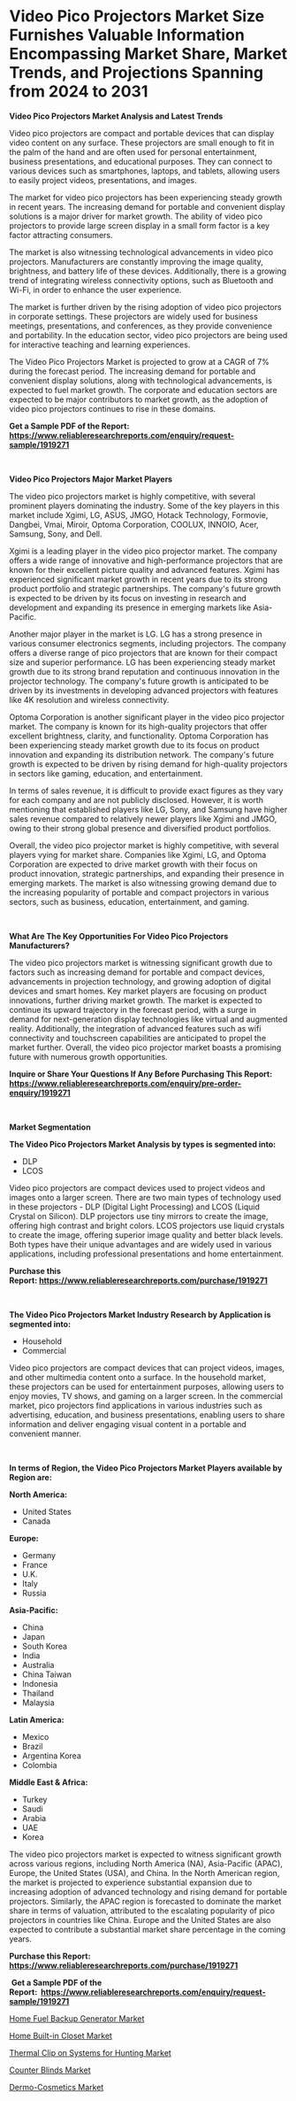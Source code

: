 <p><h1>Video Pico Projectors Market Size Furnishes Valuable Information Encompassing Market Share, Market Trends, and Projections Spanning from 2024 to 2031</h1></p><p><strong>Video Pico Projectors Market Analysis and Latest Trends</strong></p>
<p><p>Video pico projectors are compact and portable devices that can display video content on any surface. These projectors are small enough to fit in the palm of the hand and are often used for personal entertainment, business presentations, and educational purposes. They can connect to various devices such as smartphones, laptops, and tablets, allowing users to easily project videos, presentations, and images.</p><p>The market for video pico projectors has been experiencing steady growth in recent years. The increasing demand for portable and convenient display solutions is a major driver for market growth. The ability of video pico projectors to provide large screen display in a small form factor is a key factor attracting consumers.</p><p>The market is also witnessing technological advancements in video pico projectors. Manufacturers are constantly improving the image quality, brightness, and battery life of these devices. Additionally, there is a growing trend of integrating wireless connectivity options, such as Bluetooth and Wi-Fi, in order to enhance the user experience.</p><p>The market is further driven by the rising adoption of video pico projectors in corporate settings. These projectors are widely used for business meetings, presentations, and conferences, as they provide convenience and portability. In the education sector, video pico projectors are being used for interactive teaching and learning experiences.</p><p>The Video Pico Projectors Market is projected to grow at a CAGR of 7% during the forecast period. The increasing demand for portable and convenient display solutions, along with technological advancements, is expected to fuel market growth. The corporate and education sectors are expected to be major contributors to market growth, as the adoption of video pico projectors continues to rise in these domains.</p></p>
<p><strong>Get a Sample PDF of the Report:&nbsp; <a href="https://www.reliableresearchreports.com/enquiry/request-sample/1919271">https://www.reliableresearchreports.com/enquiry/request-sample/1919271</a></strong></p>
<p>&nbsp;</p>
<p><strong>Video Pico Projectors Major Market Players</strong></p>
<p><p>The video pico projectors market is highly competitive, with several prominent players dominating the industry. Some of the key players in this market include Xgimi, LG, ASUS, JMGO, Hotack Technology, Formovie, Dangbei, Vmai, Miroir, Optoma Corporation, COOLUX, INNOIO, Acer, Samsung, Sony, and Dell.</p><p>Xgimi is a leading player in the video pico projector market. The company offers a wide range of innovative and high-performance projectors that are known for their excellent picture quality and advanced features. Xgimi has experienced significant market growth in recent years due to its strong product portfolio and strategic partnerships. The company's future growth is expected to be driven by its focus on investing in research and development and expanding its presence in emerging markets like Asia-Pacific.</p><p>Another major player in the market is LG. LG has a strong presence in various consumer electronics segments, including projectors. The company offers a diverse range of pico projectors that are known for their compact size and superior performance. LG has been experiencing steady market growth due to its strong brand reputation and continuous innovation in the projector technology. The company's future growth is anticipated to be driven by its investments in developing advanced projectors with features like 4K resolution and wireless connectivity.</p><p>Optoma Corporation is another significant player in the video pico projector market. The company is known for its high-quality projectors that offer excellent brightness, clarity, and functionality. Optoma Corporation has been experiencing steady market growth due to its focus on product innovation and expanding its distribution network. The company's future growth is expected to be driven by rising demand for high-quality projectors in sectors like gaming, education, and entertainment.</p><p>In terms of sales revenue, it is difficult to provide exact figures as they vary for each company and are not publicly disclosed. However, it is worth mentioning that established players like LG, Sony, and Samsung have higher sales revenue compared to relatively newer players like Xgimi and JMGO, owing to their strong global presence and diversified product portfolios.</p><p>Overall, the video pico projector market is highly competitive, with several players vying for market share. Companies like Xgimi, LG, and Optoma Corporation are expected to drive market growth with their focus on product innovation, strategic partnerships, and expanding their presence in emerging markets. The market is also witnessing growing demand due to the increasing popularity of portable and compact projectors in various sectors, such as business, education, entertainment, and gaming.</p></p>
<p>&nbsp;</p>
<p><strong>What Are The Key Opportunities For Video Pico Projectors Manufacturers?</strong></p>
<p><p>The video pico projectors market is witnessing significant growth due to factors such as increasing demand for portable and compact devices, advancements in projection technology, and growing adoption of digital devices and smart homes. Key market players are focusing on product innovations, further driving market growth. The market is expected to continue its upward trajectory in the forecast period, with a surge in demand for next-generation display technologies like virtual and augmented reality. Additionally, the integration of advanced features such as wifi connectivity and touchscreen capabilities are anticipated to propel the market further. Overall, the video pico projector market boasts a promising future with numerous growth opportunities.</p></p>
<p><strong>Inquire or Share Your Questions If Any Before Purchasing This Report: <a href="https://www.reliableresearchreports.com/enquiry/pre-order-enquiry/1919271">https://www.reliableresearchreports.com/enquiry/pre-order-enquiry/1919271</a></strong></p>
<p>&nbsp;</p>
<p><strong>Market Segmentation</strong></p>
<p><strong>The Video Pico Projectors Market Analysis by types is segmented into:</strong></p>
<p><ul><li>DLP</li><li>LCOS</li></ul></p>
<p><p>Video pico projectors are compact devices used to project videos and images onto a larger screen. There are two main types of technology used in these projectors - DLP (Digital Light Processing) and LCOS (Liquid Crystal on Silicon). DLP projectors use tiny mirrors to create the image, offering high contrast and bright colors. LCOS projectors use liquid crystals to create the image, offering superior image quality and better black levels. Both types have their unique advantages and are widely used in various applications, including professional presentations and home entertainment.</p></p>
<p><strong>Purchase this Report:&nbsp;<a href="https://www.reliableresearchreports.com/purchase/1919271">https://www.reliableresearchreports.com/purchase/1919271</a></strong></p>
<p>&nbsp;</p>
<p><strong>The Video Pico Projectors Market Industry Research by Application is segmented into:</strong></p>
<p><ul><li>Household</li><li>Commercial</li></ul></p>
<p><p>Video pico projectors are compact devices that can project videos, images, and other multimedia content onto a surface. In the household market, these projectors can be used for entertainment purposes, allowing users to enjoy movies, TV shows, and gaming on a larger screen. In the commercial market, pico projectors find applications in various industries such as advertising, education, and business presentations, enabling users to share information and deliver engaging visual content in a portable and convenient manner.</p></p>
<p>&nbsp;</p>
<p><strong>In terms of Region, the Video Pico Projectors Market Players available by Region are:</strong></p>
<p>
    <p> <strong> North America: </strong>
        <ul>
            <li>United States</li>
            <li>Canada</li>
        </ul>
        </p> 
    <p> <strong> Europe: </strong>
        <ul>
            <li>Germany</li>
            <li>France</li>
            <li>U.K.</li>
            <li>Italy</li>
            <li>Russia</li>
        </ul>
        </p> 
    <p> <strong> Asia-Pacific: </strong>
        <ul>
            <li>China</li>
            <li>Japan</li>
            <li>South Korea</li>
            <li>India</li>
            <li>Australia</li>
            <li>China Taiwan</li>
            <li>Indonesia</li>
            <li>Thailand</li>
            <li>Malaysia</li>
        </ul>
        </p> 
    <p> <strong> Latin America: </strong>
        <ul>
            <li>Mexico</li>
            <li>Brazil</li>
            <li>Argentina Korea</li>
            <li>Colombia</li>
        </ul>
        </p> 
    <p> <strong> Middle East & Africa: </strong>
        <ul>
            <li>Turkey</li>
            <li>Saudi</li>
            <li>Arabia</li>
            <li>UAE</li>
            <li>Korea</li>
        </ul>
    </p>
    </p>
<p><p>The video pico projectors market is expected to witness significant growth across various regions, including North America (NA), Asia-Pacific (APAC), Europe, the United States (USA), and China. In the North American region, the market is projected to experience substantial expansion due to increasing adoption of advanced technology and rising demand for portable projectors. Similarly, the APAC region is forecasted to dominate the market share in terms of valuation, attributed to the escalating popularity of pico projectors in countries like China. Europe and the United States are also expected to contribute a substantial market share percentage in the coming years.</p></p>
<p><strong>Purchase this Report: <a href="https://www.reliableresearchreports.com/purchase/1919271">https://www.reliableresearchreports.com/purchase/1919271</a></strong></p>
<p>&nbsp;<strong>Get a Sample PDF of the Report:&nbsp;&nbsp;<a href="https://www.reliableresearchreports.com/enquiry/request-sample/1919271">https://www.reliableresearchreports.com/enquiry/request-sample/1919271</a></strong></p>
<p><strong></strong></p>
<p><p><a href="https://github.com/GroverBarry/Market-Research-Report-List-3/blob/main/home-fuel-backup-generator-market.md">Home Fuel Backup Generator Market</a></p><p><a href="https://github.com/RickHolmes3/Market-Research-Report-List-2/blob/main/home-built-in-closet-market.md">Home Built-in Closet Market</a></p><p><a href="https://github.com/PeterParrish5/Market-Research-Report-List-2/blob/main/thermal-clip-on-systems-for-hunting-market.md">Thermal Clip on Systems for Hunting Market</a></p><p><a href="https://github.com/CliffMedina6/Market-Research-Report-List-2/blob/main/counter-blinds-market.md">Counter Blinds Market</a></p><p><a href="https://github.com/NorbertYates/Market-Research-Report-List-3/blob/main/dermo-cosmetics-market.md">Dermo-Cosmetics Market</a></p></p>
